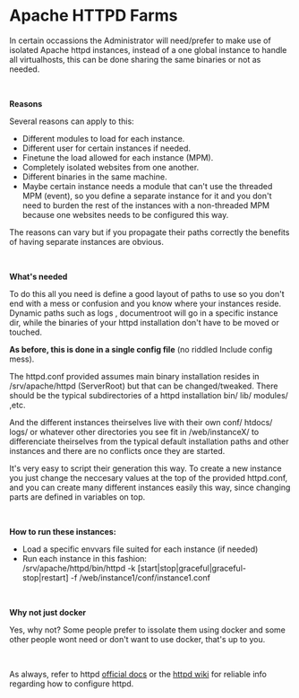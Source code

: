 <h1><b>Apache HTTPD Farms</b></h1>

In certain occassions the Administrator will need/prefer to make use of isolated Apache httpd instances, instead of a one global instance to handle all virtualhosts, this can be done sharing the same binaries or not as needed.

<br/>

<p><b>Reasons</b></p>
<p>Several reasons can apply to this:<p>
<p>
<ul>
<li>Different modules to load for each instance.</il>
<li>Different user for certain instances if needed.</il>
<li>Finetune the load allowed for each instance (MPM).</il>
<li>Completely isolated websites from one another.</il>
<li>Different binaries in the same machine.</il>
<li>Maybe certain instance needs a module that can't use the threaded MPM (event), so you define a separate instance for it and you don't need to burden the rest of the instances with a non-threaded MPM because one websites needs to be configured this way.</il>
</ul>
</p>

<p>The reasons can vary but if you propagate their paths correctly the benefits of having separate instances are obvious.</p>

<br/>
<p><b>What's needed</b></p>
<p>To do this all you need is define a good layout of paths to use so you don't end with a mess or confusion and you know where your instances reside. Dynamic paths such as logs , documentroot will go in a specific instance dir, while the binaries of your httpd installation don't have to be moved or touched.</p>

<p><b>As before, this is done in a single config file</b> (no riddled Include config mess).</p>

<p>The httpd.conf provided assumes main binary installation resides in /srv/apache/httpd (ServerRoot) but that can be changed/tweaked. There should be the typical subdirectories of a httpd installation bin/ lib/ modules/  ,etc.</p>

<p>And the different instances theirselves live with their own conf/ htdocs/ logs/ or whatever other directories you see fit in /web/instanceX/ to differenciate theirselves from the typical default installation paths and other instances and there are no conflicts once they are started. </p>

<p>It's very easy to script their generation this way. To create a new instance you just change the neccesary values at the top of the provided httpd.conf, and you can create many different instances easily this way, since changing parts are defined in variables on top.</p>

<br/>
<p>
<b>How to run these instances:</b>
<ul>
<li>Load a specific envvars file suited for each instance (if needed)</li>
<li>Run each instance in this fashion:<br/>
/srv/apache/httpd/bin/httpd -k [start|stop|graceful|graceful-stop|restart] -f /web/instance1/conf/instance1.conf</li>
</ul></p>

<br/>
<p><b>Why not just docker</b></p>
<p>Yes, why not? Some people prefer to issolate them using docker and some other people wont need or don't want to use docker, that's up to you.</p>

<br>
<p>As always, refer to httpd <a href="http://httpd.apache.org/docs">official docs</a> or the <a href="http://wiki.apache.org/httpd">httpd wiki</a> for reliable info regarding how to configure httpd.</p>

